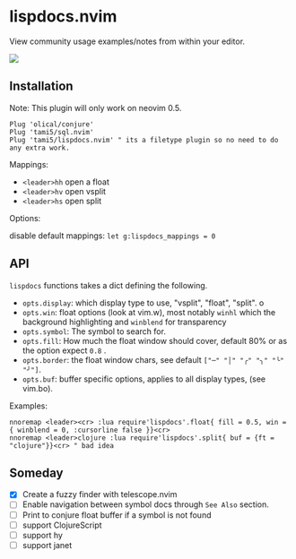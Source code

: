 # lispdocs.nvim

View community usage examples/notes from within your editor.

![](./docs/preview.gif)


## Installation

Note: This plugin will only work on neovim 0.5.

```vim
Plug 'olical/conjure'
Plug 'tami5/sql.nvim'
Plug 'tami5/lispdocs.nvim' " its a filetype plugin so no need to do any extra work.
```

Mappings:

- `<leader>hh` open a float
- `<leader>hv` open vsplit
- `<leader>hs` open split

Options:

disable default mappings: `let g:lispdocs_mappings = 0`

## API

`lispdocs` functions takes a dict defining the following.

- `opts.display`: which display type to use, "vsplit", "float", "split". o
- `opts.win`: float options (look at vim.w), most notably `winhl` which the background highlighting and `winblend` for transparency
- `opts.symbol`: The symbol to search for.
- `opts.fill`: How much the float window should cover, default 80% or as the option expect `0.8` .
- `opts.border`: the float window chars, see default `["─" "│" "╭" "╮" "╰" "╯"]`.
- `opts.buf`: buffer specific options, applies to all display types, (see vim.bo).

Examples:

```vim
nnoremap <leader><cr> :lua require'lispdocs'.float{ fill = 0.5, win = { winblend = 0, :cursorline false }}<cr>
nnoremap <leader>clojure :lua require'lispdocs'.split{ buf = {ft = "clojure"}}<cr> " bad idea
```

## Someday

- [X] Create a fuzzy finder with telescope.nvim
- [ ] Enable navigation between symbol docs through `See Also` section.
- [ ] Print to conjure float buffer if a symbol is not found
- [ ] support ClojureScript
- [ ] support hy
- [ ] support janet
